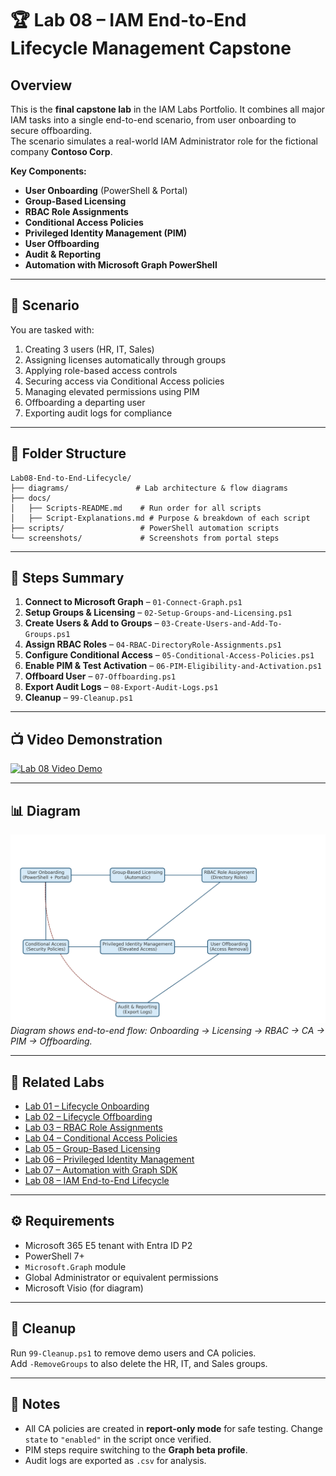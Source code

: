 # 🏆 Lab 08 – IAM End-to-End Lifecycle Management Capstone

## Overview
This is the **final capstone lab** in the IAM Labs Portfolio. It combines all major IAM tasks into a single end-to-end scenario, from user onboarding to secure offboarding.  
The scenario simulates a real-world IAM Administrator role for the fictional company **Contoso Corp**.

**Key Components:**
- **User Onboarding** (PowerShell & Portal)
- **Group-Based Licensing**
- **RBAC Role Assignments**
- **Conditional Access Policies**
- **Privileged Identity Management (PIM)**
- **User Offboarding**
- **Audit & Reporting**
- **Automation with Microsoft Graph PowerShell**

---

## 🎯 Scenario
You are tasked with:
1. Creating 3 users (HR, IT, Sales)
2. Assigning licenses automatically through groups
3. Applying role-based access controls
4. Securing access via Conditional Access policies
5. Managing elevated permissions using PIM
6. Offboarding a departing user
7. Exporting audit logs for compliance

---

## 📂 Folder Structure
```
Lab08-End-to-End-Lifecycle/
├── diagrams/               # Lab architecture & flow diagrams
├── docs/
│   ├── Scripts-README.md    # Run order for all scripts
│   ├── Script-Explanations.md # Purpose & breakdown of each script
├── scripts/                 # PowerShell automation scripts
└── screenshots/             # Screenshots from portal steps
```

---

## 📜 Steps Summary
1. **Connect to Microsoft Graph** – `01-Connect-Graph.ps1`
2. **Setup Groups & Licensing** – `02-Setup-Groups-and-Licensing.ps1`
3. **Create Users & Add to Groups** – `03-Create-Users-and-Add-To-Groups.ps1`
4. **Assign RBAC Roles** – `04-RBAC-DirectoryRole-Assignments.ps1`
5. **Configure Conditional Access** – `05-Conditional-Access-Policies.ps1`
6. **Enable PIM & Test Activation** – `06-PIM-Eligibility-and-Activation.ps1`
7. **Offboard User** – `07-Offboarding.ps1`
8. **Export Audit Logs** – `08-Export-Audit-Logs.ps1`
9. **Cleanup** – `99-Cleanup.ps1`

---

## 📺 Video Demonstration
[![Lab 08 Video Demo](https://img.youtube.com/vi/OSHOKB4FMwk/0.jpg)](https://www.youtube.com/watch?v=OSHOKB4FMwk)  


---

## 📊 Diagram
![Lab 08 Diagram](./diagrams/lab08-diagram.png)  
*Diagram shows end-to-end flow: Onboarding → Licensing → RBAC → CA → PIM → Offboarding.*

---

## 🔗 Related Labs
- [Lab 01 – Lifecycle Onboarding](https://github.com/valleyboy1/iam-labs-portfolio/blob/main/Lab01-User-Lifecycle/README1.md)
- [Lab 02 – Lifecycle Offboarding](../Lab02-Lifecycle-Offboarding/README.md)
- [Lab 03 – RBAC Role Assignments](https://github.com/valleyboy1/iam-labs-portfolio/blob/main/Lab03-RBAC-RoleAssignment/README.md)
- [Lab 04 – Conditional Access Policies](../Lab04-Conditional-Access/README.md)
- [Lab 05 – Group-Based Licensing](../Lab05-Group-Based-Licensing/README.md)
- [Lab 06 – Privileged Identity Management](../Lab06-PIM/README.md)
- [Lab 07 – Automation with Graph SDK](https://github.com/valleyboy1/iam-labs-portfolio/blob/main/Lab07-Advanced-Conditional-Access/README.md)
- [Lab 08 – IAM End-to-End Lifecycle](https://github.com/valleyboy1/iam-labs-portfolio/blob/main/Lab08-End-to-End-Lifecycle/README.md)

---

## ⚙️ Requirements
- Microsoft 365 E5 tenant with Entra ID P2
- PowerShell 7+
- `Microsoft.Graph` module
- Global Administrator or equivalent permissions
- Microsoft Visio (for diagram)

---

## 🧹 Cleanup
Run `99-Cleanup.ps1` to remove demo users and CA policies.  
Add `-RemoveGroups` to also delete the HR, IT, and Sales groups.

---

## 📄 Notes
- All CA policies are created in **report-only mode** for safe testing. Change `state` to `"enabled"` in the script once verified.
- PIM steps require switching to the **Graph beta profile**.
- Audit logs are exported as `.csv` for analysis.
